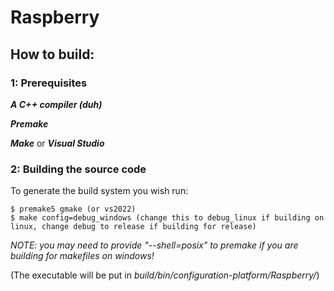# Raspberry

## How to build:

### **1: Prerequisites**

***A C++ compiler (duh)***

***Premake***

***Make*** or ***Visual Studio***

### **2: Building the source code**

To generate the build system you wish run:

    $ premake5 gmake (or vs2022)
    $ make config=debug_windows (change this to debug_linux if building on linux, change debug to release if building for release)


*NOTE: you may need to provide "--shell=posix" to premake if you are building for makefiles on windows!*

(The executable will be put in *build/bin/configuration-platform/Raspberry/*)
